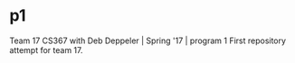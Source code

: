 # p1
Team 17 CS367 with Deb Deppeler | Spring '17 | program 1
First repository attempt for team 17.

